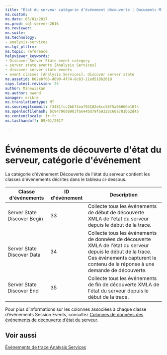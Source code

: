 ```yaml
---
title: "État du serveur catégorie d’événement découverte | Documents Microsoft"
ms.custom: 
ms.date: 03/01/2017
ms.prod: sql-server-2016
ms.reviewer: 
ms.suite: 
ms.technology:
- analysis-services
ms.tgt_pltfrm: 
ms.topic: reference
helpviewer_keywords:
- Discover Server State event category
- server state events [Analysis Services]
- discover server state events
- event classes [Analysis Services], discover server state
ms.assetid: b62ebf66-d090-4f74-8c83-11ed518b2018
caps.latest.revision: 25
author: Minewiskan
ms.author: owend
manager: erikre
ms.translationtype: MT
ms.sourcegitcommit: f3481fcc2bb74eaf93182e6cc58f5a06666e10f4
ms.openlocfilehash: bc94790d8903fa644bd79fa9328c60a781b62d4b
ms.contentlocale: fr-fr
ms.lasthandoff: 09/01/2017

---
```

# <a name="discover-server-state-event-category"></a>Événements de découverte d'état du serveur, catégorie d'événement
  La catégorie d'événement Découverte de l'état du serveur contient les classes d'événements décrites dans le tableau ci-dessous.  
  
|Classe d'événements|ID d'événement|Description|  
|-----------------|--------------|-----------------|  
|Server State Discover Begin|33|Collecte tous les événements de début de découverte XMLA de l'état du serveur depuis le début de la trace.|  
|Server State Discover Data|34|Collecte tous les événements de données de découverte XMLA de l'état du serveur depuis le début de la trace. Ces événements capturent le contenu de la réponse à une demande de découverte.|  
|Server State Discover End|35|Collecte tous les événements de fin de découverte XMLA de l'état du serveur depuis le début de la trace.|  
  
 Pour plus d’informations sur les colonnes associées à chaque classe d’événements Session Events, consultez [Colonnes de données des événements de découverte d’état du serveur](../../analysis-services/trace-events/discover-server-state-events-data-columns.md).  
  
## <a name="see-also"></a>Voir aussi  
 [Événements de trace Analysis Services](../../analysis-services/trace-events/analysis-services-trace-events.md)  
  
  
